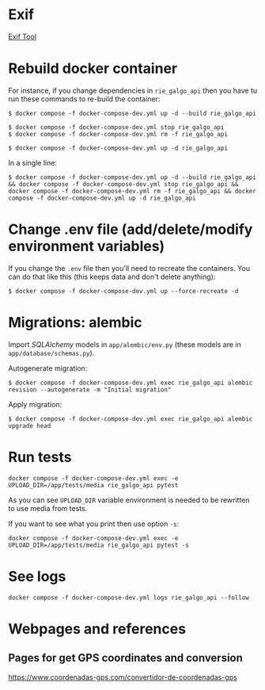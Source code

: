 # Exif
[Exif Tool](https://exiftool.org/)

# Rebuild docker container
For instance, if you change dependencies in `rie_galgo_api` then you have tu run these commands to re-build the container:

```shell
$ docker compose -f docker-compose-dev.yml up -d --build rie_galgo_api

$ docker compose -f docker-compose-dev.yml stop rie_galgo_api
$ docker compose -f docker-compose-dev.yml rm -f rie_galgo_api

$ docker compose -f docker-compose-dev.yml up -d rie_galgo_api
```

In a single line:

```shell
$ docker compose -f docker-compose-dev.yml up -d --build rie_galgo_api && docker compose -f docker-compose-dev.yml stop rie_galgo_api && docker compose -f docker-compose-dev.yml rm -f rie_galgo_api && docker compose -f docker-compose-dev.yml up -d rie_galgo_api
```

# Change .env file (add/delete/modify environment variables)
If you change the `.env` file then you'll need to recreate the containers. You can do that like this (this keeps data and don't delete anything):

```shell
$ docker compose -f docker-compose-dev.yml up --force-recreate -d
```

# Migrations: alembic
Import *SQLAlchemy* models in `app/alembic/env.py` (these models are in `app/database/schemas.py`).

Autogenerate migration: 

```shell
$ docker compose -f docker-compose-dev.yml exec rie_galgo_api alembic revision --autogenerate -m "Initial migration"
```

Apply migration:

```shell
$ docker compose -f docker-compose-dev.yml exec rie_galgo_api alembic upgrade head
```

# Run tests
`docker compose -f docker-compose-dev.yml exec -e UPLOAD_DIR=/app/tests/media rie_galgo_api pytest`

As you can see `UPLOAD_DIR` variable environment is needed to be rewritten to use media from tests.

If you want to see what you print then use option `-s`:

`docker compose -f docker-compose-dev.yml exec -e UPLOAD_DIR=/app/tests/media rie_galgo_api pytest -s`

# See logs
`docker compose -f docker-compose-dev.yml logs rie_galgo_api --follow`

# Webpages and references
## Pages for get GPS coordinates and conversion
https://www.coordenadas-gps.com/convertidor-de-coordenadas-gps
